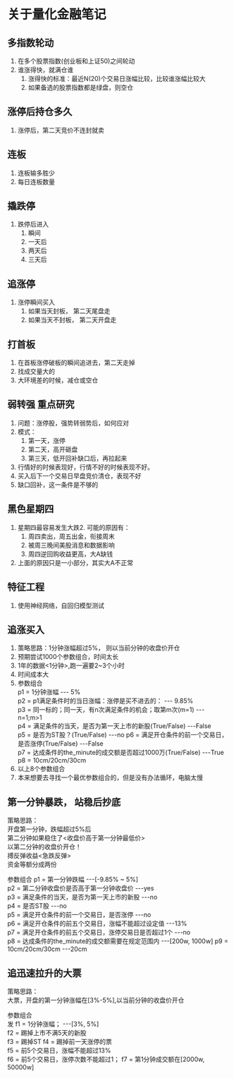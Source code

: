 # 关于量化金融笔记
## 多指数轮动
1. 在多个股票指数(创业板和上证50)之间轮动
2. 谁涨得快，就满仓谁
   1. 涨得快的标准：最近N(20)个交易日涨幅比较，比较谁涨幅比较大
   2. 如果备选的股票指数都是绿盘，则空仓

## 涨停后持仓多久
1. 涨停后，第二天竞价不连封就卖

## 连板
1. 连板输多胜少
2. 每日连板数量

## 撬跌停
1. 跌停后进入
   1. 瞬间
   2. 一天后
   3. 两天后
   4. 三天后

## 追涨停
1. 涨停瞬间买入
   1. 如果当天封板， 第二天尾盘走
   2. 如果当天不封板， 第二天开盘走

## 打首板
1. 在首板涨停破板的瞬间追进去，第二天走掉
2. 找成交量大的
3. 大环境差的时候，减仓或空仓

## 弱转强 重点研究
1. 问题：涨停股，强势转弱势后，如何应对
2. 模式：
   1. 第一天，涨停
   2. 第二天，高开砸盘
   3. 第三天，低开回补缺口后，再拉起来
3. 行情好的时候表现好，行情不好的时候表现不好。
4. 买入后下一个交易日早盘竞价清仓，表现不好
5. 缺口回补，这一条件是不够的

## 黑色星期四
1. 星期四最容易发生大跌2. 可能的原因有：
   1. 周四卖出，周五出金，衔接周末
   2. 被周三晚间美股消息和数据影响
   3. 周四逆回购收益更高，大A缺钱
3. 上面的原因只是一小部分，其实大A不正常

## 特征工程
1. 使用神经网络，自回归模型测试

## 追涨买入
1. 策略思路：1分钟涨幅超过5%， 则以当前分钟的收盘价开仓
2. 预期尝试1000个参数组合，时间太长
3. 1年的数据<1分钟>,跑一遍要2~3个小时
4. 时间成本大
5. 参数组合  
   p1 = 1分钟涨幅 --- 5%  
   p2 = p1满足条件时的当日涨幅：涨停是买不进去的： --- 9.85%  
   p3 = 同一标的；同一天，有n次满足条件的机会；取第m次(m=1) --- n=1;m>1  
   p4 = 满足条件的当天，是否为第一天上市的新股(True/False) ---False  
   p5 = 是否为ST股？(True/False)  ---no
   p6 = 满足开仓条件的前一个交易日，是否涨停(True/False) ---False  
   p7 = 达成条件的the_minute的成交额是否超过1000万(True/False) ---True
   p8 = 10cm/20cm/30cm  
6. 以上8个参数组合
7. 本来想要去寻找一个最优参数组合的，但是没有办法循环，电脑太慢

## 第一分钟暴跌， 站稳后抄底
策略思路：  
开盘第一分钟，跌幅超过5%后  
第二分钟如果稳住了<收盘价高于第一分钟最低价>  
以第二分钟的收盘价开仓！  
搏反弹收益<急跌反弹>  
资金等额分成两份

参数组合
p1 = 第一分钟跌幅 ---[-9.85% ~ 5%]  
p2 = 第二分钟收盘价是否高于第一分钟收盘价 ---yes  
p3 = 满足条件的当天，是否为第一天上市的新股 ---no  
p4 = 是否ST股 ---no  
p5 = 满足开仓条件的前一个交易日，是否涨停 ---no  
p6 = 满足开仓条件的前五个交易日，涨幅不能超过设定值  ---13%  
p7 = 满足开仓条件的前五个交易日，涨停交易日是否超过1个 ---no  
p8 = 达成条件的the_minute的成交额需要在规定范围内 ---[200w, 1000w]
p9 = 10cm/20cm/30cm  ---20cm

## 追迅速拉升的大票
策略思路：  
大票，开盘的第一分钟涨幅在[3%-5%],以当前分钟的收盘价开仓  

参数组合  
发
f1 = 1分钟涨幅； ---[3%, 5%]  
f2 = 踢掉上市不满5天的新股  
f3 = 踢掉ST
f4 = 踢掉前一天涨停的票  
f5 = 前5个交易日，涨幅不能超过13%  
f6 = 前5个交易日，涨停次数不能超过1；
f7 = 第1分钟成交额在[2000w, 50000w]
